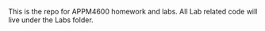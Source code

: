 This is the repo for APPM4600 homework and labs.
All Lab related code will live under the Labs folder. 
